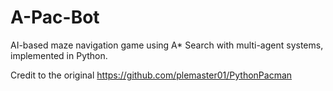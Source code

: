 # A-Pac-Bot
AI-based maze navigation game using A* Search with multi-agent systems, implemented in Python.

Credit to the original https://github.com/plemaster01/PythonPacman

